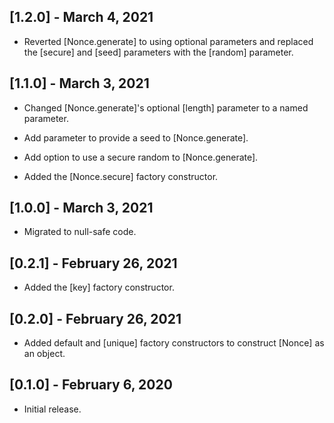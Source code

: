 ## [1.2.0] - March 4, 2021

* Reverted [Nonce.generate] to using optional parameters and replaced
the [secure] and [seed] parameters with the [random] parameter.

## [1.1.0] - March 3, 2021

* Changed [Nonce.generate]'s optional [length] parameter to a named parameter.

* Add parameter to provide a seed to [Nonce.generate].

* Add option to use a secure random to [Nonce.generate].

* Added the [Nonce.secure] factory constructor.

## [1.0.0] - March 3, 2021

* Migrated to null-safe code.

## [0.2.1] - February 26, 2021

* Added the [key] factory constructor.

## [0.2.0] - February 26, 2021

* Added default and [unique] factory constructors to
construct [Nonce] as an object.

## [0.1.0] - February 6, 2020

* Initial release.
